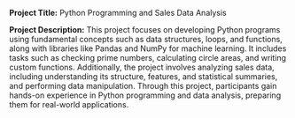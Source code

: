 **Project Title:** Python Programming and Sales Data Analysis

**Project Description:**
This project focuses on developing Python programs using fundamental concepts such as data structures, loops, and functions, along with libraries like Pandas and NumPy for machine learning. It includes tasks such as checking prime numbers, calculating circle areas, and writing custom functions. Additionally, the project involves analyzing sales data, including understanding its structure, features, and statistical summaries, and performing data manipulation. Through this project, participants gain hands-on experience in Python programming and data analysis, preparing them for real-world applications.
